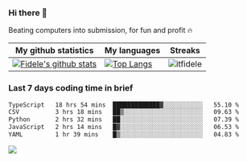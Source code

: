 ### Hi there 👋
<p>Beating computers into submission, for fun and profit 🔥</p>

|My github statistics|My languages|Streaks|
|-|-|-|
|[![Fidele's github stats](https://github-readme-stats.vercel.app/api?username=itfidele&count_private=true&show_icons=true&theme=dark&hide_title=true)](https://github.com/itfidele)|[![Top Langs](https://github-readme-stats.vercel.app/api/top-langs/?username=itfidele&show_icons=true&langs_count=8&theme=dark&layout=compact&hide_title=true)](https://github.com/itfidele)|![itfidele](https://github-readme-streak-stats.herokuapp.com/?user=itfidele&theme=dark)

### Last 7 days coding time in brief
<!--START_SECTION:waka-->

```txt
TypeScript   18 hrs 54 mins  █████████████▓░░░░░░░░░░░   55.10 %
CSV          3 hrs 18 mins   ██▒░░░░░░░░░░░░░░░░░░░░░░   09.63 %
Python       2 hrs 32 mins   ██░░░░░░░░░░░░░░░░░░░░░░░   07.39 %
JavaScript   2 hrs 14 mins   █▓░░░░░░░░░░░░░░░░░░░░░░░   06.53 %
YAML         1 hr 39 mins    █▒░░░░░░░░░░░░░░░░░░░░░░░   04.83 %
```

<!--END_SECTION:waka-->

![](https://komarev.com/ghpvc/?username=itfidele)
